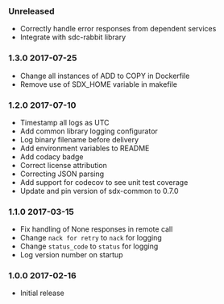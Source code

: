 ### Unreleased
 - Correctly handle error responses from dependent services
 - Integrate with sdc-rabbit library

### 1.3.0 2017-07-25
  - Change all instances of ADD to COPY in Dockerfile
  - Remove use of SDX_HOME variable in makefile

### 1.2.0 2017-07-10
  - Timestamp all logs as UTC
  - Add common library logging configurator
  - Log binary filename before delivery
  - Add environment variables to README
  - Add codacy badge
  - Correct license attribution
  - Correcting JSON parsing
  - Add support for codecov to see unit test coverage
  - Update and pin version of sdx-common to 0.7.0 

### 1.1.0 2017-03-15
  - Fix handling of None responses in remote call
  - Change `nack for retry` to `nack` for logging
  - Change `status_code` to `status` for logging
  - Log version number on startup

### 1.0.0 2017-02-16
  - Initial release

